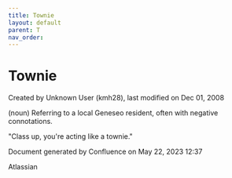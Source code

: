 ```yaml
---
title: Townie
layout: default
parent: T
nav_order:
---
```


# Townie

Created by  Unknown User (kmh28), last modified on Dec 01, 2008

(noun) Referring to a local Geneseo resident, often with negative connotations.

&quot;Class up, you're acting like a townie.&quot; 

Document generated by Confluence on May 22, 2023 12:37

Atlassian

